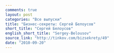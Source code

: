 ```yaml
---
comments: true
layout: post
categories: "Все выпуски"
title: "Бизнес-секреты: Сергей Белоусов"
short_title: "Сергей Белоусов"
english_short_title: "Sergey-Belousov"
source_link: "http://tinkov.com/bizsekrety/49"
date: "2010-09-20"
---
```

